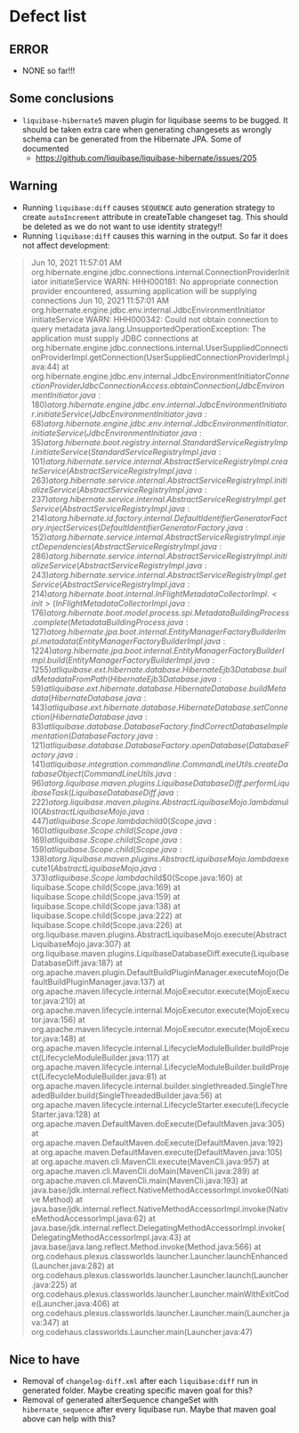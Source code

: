 # Defect list

## ERROR

* NONE so far!!!

## Some conclusions

* `liquibase-hibernate5` maven plugin for liquibase seems to be bugged. It should be taken extra care when generating changesets as wrongly schema can be generated from the Hibernate JPA. Some of documented
  - https://github.com/liquibase/liquibase-hibernate/issues/205

 

## Warning

* Running `liquibase:diff` causes `SEQUENCE` auto generation strategy to create `autoIncrement` attribute in createTable changeset tag. This should be deleted as we do not want to use identity strategy!!
* Running `liquibase:diff` causes this warning in the output. So far it does not affect development:
>  Jun 10, 2021 11:57:01 AM org.hibernate.engine.jdbc.connections.internal.ConnectionProviderInitiator initiateService
  WARN: HHH000181: No appropriate connection provider encountered, assuming application will be supplying connections
  Jun 10, 2021 11:57:01 AM org.hibernate.engine.jdbc.env.internal.JdbcEnvironmentInitiator initiateService
  WARN: HHH000342: Could not obtain connection to query metadata
  java.lang.UnsupportedOperationException: The application must supply JDBC connections
  at org.hibernate.engine.jdbc.connections.internal.UserSuppliedConnectionProviderImpl.getConnection(UserSuppliedConnectionProviderImpl.java:44)
  at org.hibernate.engine.jdbc.env.internal.JdbcEnvironmentInitiator$ConnectionProviderJdbcConnectionAccess.obtainConnection(JdbcEnvironmentInitiator.java:180)
  at org.hibernate.engine.jdbc.env.internal.JdbcEnvironmentInitiator.initiateService(JdbcEnvironmentInitiator.java:68)
  at org.hibernate.engine.jdbc.env.internal.JdbcEnvironmentInitiator.initiateService(JdbcEnvironmentInitiator.java:35)
  at org.hibernate.boot.registry.internal.StandardServiceRegistryImpl.initiateService(StandardServiceRegistryImpl.java:101)
  at org.hibernate.service.internal.AbstractServiceRegistryImpl.createService(AbstractServiceRegistryImpl.java:263)
  at org.hibernate.service.internal.AbstractServiceRegistryImpl.initializeService(AbstractServiceRegistryImpl.java:237)
  at org.hibernate.service.internal.AbstractServiceRegistryImpl.getService(AbstractServiceRegistryImpl.java:214)
  at org.hibernate.id.factory.internal.DefaultIdentifierGeneratorFactory.injectServices(DefaultIdentifierGeneratorFactory.java:152)
  at org.hibernate.service.internal.AbstractServiceRegistryImpl.injectDependencies(AbstractServiceRegistryImpl.java:286)
  at org.hibernate.service.internal.AbstractServiceRegistryImpl.initializeService(AbstractServiceRegistryImpl.java:243)
  at org.hibernate.service.internal.AbstractServiceRegistryImpl.getService(AbstractServiceRegistryImpl.java:214)
  at org.hibernate.boot.internal.InFlightMetadataCollectorImpl.<init>(InFlightMetadataCollectorImpl.java:176)
  at org.hibernate.boot.model.process.spi.MetadataBuildingProcess.complete(MetadataBuildingProcess.java:127)
  at org.hibernate.jpa.boot.internal.EntityManagerFactoryBuilderImpl.metadata(EntityManagerFactoryBuilderImpl.java:1224)
  at org.hibernate.jpa.boot.internal.EntityManagerFactoryBuilderImpl.build(EntityManagerFactoryBuilderImpl.java:1255)
  at liquibase.ext.hibernate.database.HibernateEjb3Database.buildMetadataFromPath(HibernateEjb3Database.java:59)
  at liquibase.ext.hibernate.database.HibernateDatabase.buildMetadata(HibernateDatabase.java:143)
  at liquibase.ext.hibernate.database.HibernateDatabase.setConnection(HibernateDatabase.java:83)
  at liquibase.database.DatabaseFactory.findCorrectDatabaseImplementation(DatabaseFactory.java:121)
  at liquibase.database.DatabaseFactory.openDatabase(DatabaseFactory.java:141)
  at liquibase.integration.commandline.CommandLineUtils.createDatabaseObject(CommandLineUtils.java:96)
  at org.liquibase.maven.plugins.LiquibaseDatabaseDiff.performLiquibaseTask(LiquibaseDatabaseDiff.java:222)
  at org.liquibase.maven.plugins.AbstractLiquibaseMojo.lambda$null$0(AbstractLiquibaseMojo.java:447)
  at liquibase.Scope.lambda$child$0(Scope.java:160)
  at liquibase.Scope.child(Scope.java:169)
  at liquibase.Scope.child(Scope.java:159)
  at liquibase.Scope.child(Scope.java:138)
  at org.liquibase.maven.plugins.AbstractLiquibaseMojo.lambda$execute$1(AbstractLiquibaseMojo.java:373)
  at liquibase.Scope.lambda$child$0(Scope.java:160)
  at liquibase.Scope.child(Scope.java:169)
  at liquibase.Scope.child(Scope.java:159)
  at liquibase.Scope.child(Scope.java:138)
  at liquibase.Scope.child(Scope.java:222)
  at liquibase.Scope.child(Scope.java:226)
  at org.liquibase.maven.plugins.AbstractLiquibaseMojo.execute(AbstractLiquibaseMojo.java:307)
  at org.liquibase.maven.plugins.LiquibaseDatabaseDiff.execute(LiquibaseDatabaseDiff.java:187)
  at org.apache.maven.plugin.DefaultBuildPluginManager.executeMojo(DefaultBuildPluginManager.java:137)
  at org.apache.maven.lifecycle.internal.MojoExecutor.execute(MojoExecutor.java:210)
  at org.apache.maven.lifecycle.internal.MojoExecutor.execute(MojoExecutor.java:156)
  at org.apache.maven.lifecycle.internal.MojoExecutor.execute(MojoExecutor.java:148)
  at org.apache.maven.lifecycle.internal.LifecycleModuleBuilder.buildProject(LifecycleModuleBuilder.java:117)
  at org.apache.maven.lifecycle.internal.LifecycleModuleBuilder.buildProject(LifecycleModuleBuilder.java:81)
  at org.apache.maven.lifecycle.internal.builder.singlethreaded.SingleThreadedBuilder.build(SingleThreadedBuilder.java:56)
  at org.apache.maven.lifecycle.internal.LifecycleStarter.execute(LifecycleStarter.java:128)
  at org.apache.maven.DefaultMaven.doExecute(DefaultMaven.java:305)
  at org.apache.maven.DefaultMaven.doExecute(DefaultMaven.java:192)
  at org.apache.maven.DefaultMaven.execute(DefaultMaven.java:105)
  at org.apache.maven.cli.MavenCli.execute(MavenCli.java:957)
  at org.apache.maven.cli.MavenCli.doMain(MavenCli.java:289)
  at org.apache.maven.cli.MavenCli.main(MavenCli.java:193)
  at java.base/jdk.internal.reflect.NativeMethodAccessorImpl.invoke0(Native Method)
  at java.base/jdk.internal.reflect.NativeMethodAccessorImpl.invoke(NativeMethodAccessorImpl.java:62)
  at java.base/jdk.internal.reflect.DelegatingMethodAccessorImpl.invoke(DelegatingMethodAccessorImpl.java:43)
  at java.base/java.lang.reflect.Method.invoke(Method.java:566)
  at org.codehaus.plexus.classworlds.launcher.Launcher.launchEnhanced(Launcher.java:282)
  at org.codehaus.plexus.classworlds.launcher.Launcher.launch(Launcher.java:225)
  at org.codehaus.plexus.classworlds.launcher.Launcher.mainWithExitCode(Launcher.java:406)
  at org.codehaus.plexus.classworlds.launcher.Launcher.main(Launcher.java:347)
  at org.codehaus.classworlds.Launcher.main(Launcher.java:47)
  

## Nice to have

* Removal of `changelog-diff.xml` after each `liquibase:diff` run in generated folder. Maybe creating specific maven goal for this?
* Removal of generated alterSequence changeSet with `hibernate_sequence` after every liquibase run. Maybe that maven goal above can help with this?